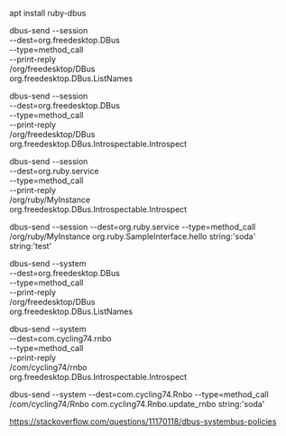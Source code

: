 apt install ruby-dbus

dbus-send --session           \
  --dest=org.freedesktop.DBus \
  --type=method_call          \
  --print-reply               \
  /org/freedesktop/DBus       \
  org.freedesktop.DBus.ListNames

dbus-send --session           \
  --dest=org.freedesktop.DBus \
  --type=method_call          \
  --print-reply               \
  /org/freedesktop/DBus       \
  org.freedesktop.DBus.Introspectable.Introspect

dbus-send --session           \
  --dest=org.ruby.service \
  --type=method_call          \
  --print-reply               \
  /org/ruby/MyInstance       \
  org.freedesktop.DBus.Introspectable.Introspect

dbus-send --session --dest=org.ruby.service --type=method_call /org/ruby/MyInstance org.ruby.SampleInterface.hello string:'soda' string:'test'


dbus-send --system           \
  --dest=org.freedesktop.DBus \
  --type=method_call          \
  --print-reply               \
  /org/freedesktop/DBus       \
  org.freedesktop.DBus.ListNames

dbus-send --system           \
  --dest=com.cycling74.rnbo \
  --type=method_call          \
  --print-reply               \
  /com/cycling74/rnbo       \
  org.freedesktop.DBus.Introspectable.Introspect

dbus-send --system --dest=com.cycling74.Rnbo --type=method_call /com/cycling74/Rnbo com.cycling74.Rnbo.update_rnbo string:'soda'

https://stackoverflow.com/questions/11170118/dbus-systembus-policies
